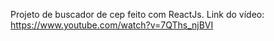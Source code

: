 Projeto de buscador de cep feito com ReactJs.
Link do vídeo: https://www.youtube.com/watch?v=7QThs_njBVI
